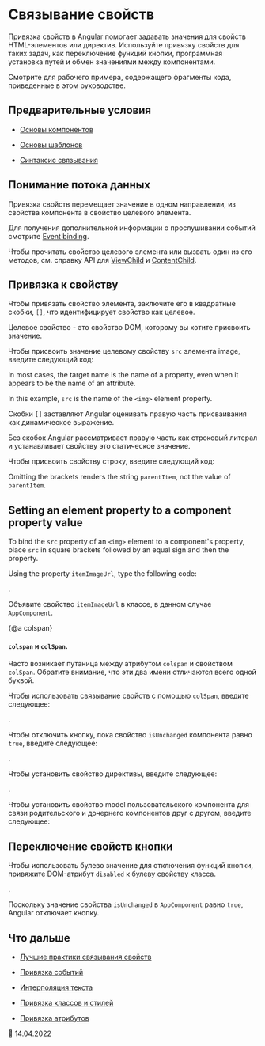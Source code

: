 # Связывание свойств

Привязка свойств в Angular помогает задавать значения для свойств HTML-элементов или директив. Используйте привязку свойств для таких задач, как переключение функций кнопки, программная установка путей и обмен значениями между компонентами.

<div class="alert is-helpful">

Смотрите <live-example></live-example> для рабочего примера, содержащего фрагменты кода, приведенные в этом руководстве.

</div>

## Предварительные условия

-   [Основы компонентов](guide/architecture-components)

-   [Основы шаблонов](guide/glossary#template)

-   [Синтаксис связывания](guide/binding-syntax)

## Понимание потока данных

Привязка свойств перемещает значение в одном направлении, из свойства компонента в свойство целевого элемента.

<div class="alert is-helpful">

Для получения дополнительной информации о прослушивании событий смотрите [Event binding](guide/event-binding).

</div>

Чтобы прочитать свойство целевого элемента или вызвать один из его методов, см. справку API для [ViewChild](api/core/ViewChild) и [ContentChild](api/core/ContentChild).

## Привязка к свойству

Чтобы привязать свойство элемента, заключите его в квадратные скобки, `[]`, что идентифицирует свойство как целевое.

Целевое свойство - это свойство DOM, которому вы хотите присвоить значение.

Чтобы присвоить значение целевому свойству `src` элемента image, введите следующий код:

<code-example path="property-binding/src/app/app.component.html" region="property-binding" header="src/app/app.component.html"></code-example>

In most cases, the target name is the name of a property, even when it appears to be the name of an attribute.

In this example, `src` is the name of the `<img>` element property.

<!-- vale Angular.Google_WordListSuggestions = NO -->

Скобки `[]` заставляют Angular оценивать правую часть присваивания как динамическое выражение.

<!-- vale Angular.Google_WordListSuggestions = NO -->

Без скобок Angular рассматривает правую часть как строковый литерал и устанавливает свойству это статическое значение.

Чтобы присвоить свойству строку, введите следующий код:

<code-example path="property-binding/src/app/app.component.html" region="no-evaluation" header="src/app.component.html"></code-example>

Omitting the brackets renders the string `parentItem`, not the value of `parentItem`.

## Setting an element property to a component property value

To bind the `src` property of an `<img>` element to a component's property, place `src` in square brackets followed by an equal sign and then the property.

Using the property `itemImageUrl`, type the following code:

<code-example path="property-binding/src/app/app.component.html" region="property-binding" header="src/app/app.component.html"></code-example>.

Объявите свойство `itemImageUrl` в классе, в данном случае `AppComponent`.

<code-example path="property-binding/src/app/app.component.ts" region="item-image" header="src/app/app.component.ts"></code-example>

{@a colspan}

#### `colspan` и `colSpan`.

Часто возникает путаница между атрибутом `colspan` и свойством `colSpan`. Обратите внимание, что эти два имени отличаются всего одной буквой.

Чтобы использовать связывание свойств с помощью `colSpan`, введите следующее:

<code-example path="attribute-binding/src/app/app.component.html" region="colSpan" header="src/app/app.component.html"></code-example>.

Чтобы отключить кнопку, пока свойство `isUnchanged` компонента равно `true`, введите следующее:

<code-example path="property-binding/src/app/app.component.html" region="disabled-button" header="src/app/app.component.html"></code-example>.

Чтобы установить свойство директивы, введите следующее:

<code-example path="property-binding/src/app/app.component.html" region="class-binding" header="src/app/app.component.html"></code-example>.

Чтобы установить свойство model пользовательского компонента для связи родительского и дочернего компонентов друг с другом, введите следующее:

<code-example path="property-binding/src/app/app.component.html" region="model-property-binding" header="src/app/app.component.html"></code-example>

## Переключение свойств кнопки

<!-- vale Angular.Google_WordListSuggestions = NO -->

Чтобы использовать булево значение для отключения функций кнопки, привяжите DOM-атрибут `disabled` к булеву свойству класса.

<!-- vale Angular.Google_WordListSuggestions = YES -->

<code-example path="property-binding/src/app/app.component.html" region="disabled-button" header="src/app/app.component.html"></code-example>.

Поскольку значение свойства `isUnchanged` в `AppComponent` равно `true`, Angular отключает кнопку.

<code-example path="property-binding/src/app/app.component.ts" region="boolean" header="src/app/app.component.ts"></code-example>

## Что дальше

-   [Лучшие практики связывания свойств](guide/property-binding-best-practices)

-   [Привязка событий](guide/event-binding)

-   [Интерполяция текста](guide/interpolation)

-   [Привязка классов и стилей](guide/class-binding)

-   [Привязка атрибутов](guide/attribute-binding)

:date: 14.04.2022

